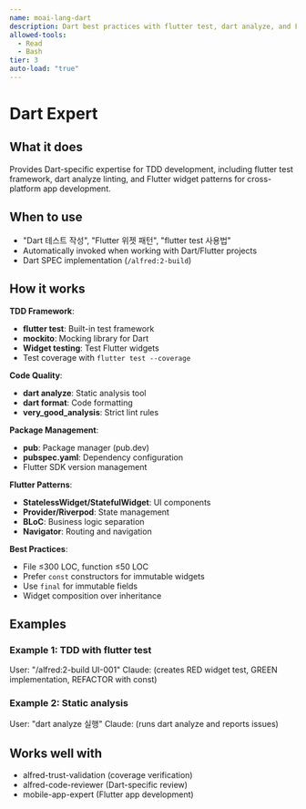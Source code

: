 ```yaml
---
name: moai-lang-dart
description: Dart best practices with flutter test, dart analyze, and Flutter widget patterns
allowed-tools:
  - Read
  - Bash
tier: 3
auto-load: "true"
---
```


# Dart Expert

## What it does

Provides Dart-specific expertise for TDD development, including flutter test framework, dart analyze linting, and Flutter widget patterns for cross-platform app development.

## When to use

- "Dart 테스트 작성", "Flutter 위젯 패턴", "flutter test 사용법"
- Automatically invoked when working with Dart/Flutter projects
- Dart SPEC implementation (`/alfred:2-build`)

## How it works

**TDD Framework**:
- **flutter test**: Built-in test framework
- **mockito**: Mocking library for Dart
- **Widget testing**: Test Flutter widgets
- Test coverage with `flutter test --coverage`

**Code Quality**:
- **dart analyze**: Static analysis tool
- **dart format**: Code formatting
- **very_good_analysis**: Strict lint rules

**Package Management**:
- **pub**: Package manager (pub.dev)
- **pubspec.yaml**: Dependency configuration
- Flutter SDK version management

**Flutter Patterns**:
- **StatelessWidget/StatefulWidget**: UI components
- **Provider/Riverpod**: State management
- **BLoC**: Business logic separation
- **Navigator**: Routing and navigation

**Best Practices**:
- File ≤300 LOC, function ≤50 LOC
- Prefer `const` constructors for immutable widgets
- Use `final` for immutable fields
- Widget composition over inheritance

## Examples

### Example 1: TDD with flutter test
User: "/alfred:2-build UI-001"
Claude: (creates RED widget test, GREEN implementation, REFACTOR with const)

### Example 2: Static analysis
User: "dart analyze 실행"
Claude: (runs dart analyze and reports issues)

## Works well with

- alfred-trust-validation (coverage verification)
- alfred-code-reviewer (Dart-specific review)
- mobile-app-expert (Flutter app development)

